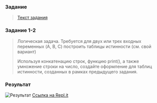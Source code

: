  ### Задание
>  [Текст задания](https://moodle.herzen.spb.ru/pluginfile.php/132109/mod_resource/content/4/Practice-2.html)

### Задание 1-2
> Логическая задача. Требуется для двух или трех входных переменных (A, B, C) построить таблицы истинности (см. свой вариант)
>
> Используя конкатенацию строк, функцию print(), а также умножение строки на число, создайте оформление для таблиц истинности, созданных в рамках предыдущего задания.

### Результат 
![Результат]()
[Ссылка на Repl.it]()
